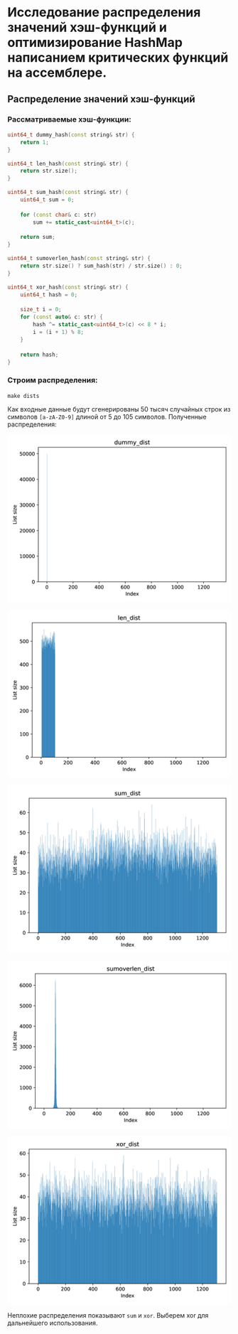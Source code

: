 # Исследование распределения значений хэш-функций и оптимизирование HashMap написанием критических функций на ассемблере.

## Распределение значений хэш-функций

### Рассматриваемые хэш-функции:

```cpp
uint64_t dummy_hash(const string& str) {
	return 1;
}
```

```cpp
uint64_t len_hash(const string& str) {
	return str.size();
}
```

```cpp
uint64_t sum_hash(const string& str) {
	uint64_t sum = 0;
	
	for (const char& c: str)
		sum += static_cast<uint64_t>(c);

	return sum;
}
```

```cpp
uint64_t sumoverlen_hash(const string& str) {
	return str.size() ? sum_hash(str) / str.size() : 0;
}
```

```cpp
uint64_t xor_hash(const string& str) {
	uint64_t hash = 0;
	
	size_t i = 0;
	for (const auto& c: str) {
		hash ^= static_cast<uint64_t>(c) << 8 * i;
		i = (i + 1) % 8;
	}
	
	return hash;
}
```

### Строим распределения: 

```shell
make dists
```

Как входные данные будут сгенерированы 50 тысяч случайных строк из символов `[a-zA-Z0-9]` длиной от 5 до 105 символов. Полученные распределения:

![alt text](https://github.com/InversionSpaces/HashMap/blob/master/results/dists/dummy_dist.jpg "dummy")
 
![alt text](https://github.com/InversionSpaces/HashMap/blob/master/results/dists/len_dist.jpg "len")

![alt text](https://github.com/InversionSpaces/HashMap/blob/master/results/dists/sum_dist.jpg "sum")

![alt text](https://github.com/InversionSpaces/HashMap/blob/master/results/dists/sumoverlen_dist.jpg "sumoverlen")

![alt text](https://github.com/InversionSpaces/HashMap/blob/master/results/dists/xor_dist.jpg "xor")

Неплохие распределения показывают `sum` и `xor`. Выберем xor для дальнейшего использования.
